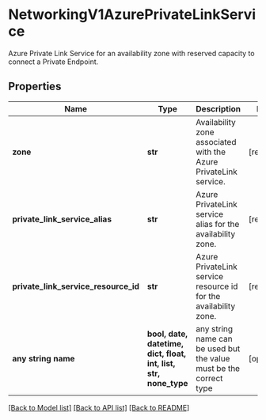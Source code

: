 # NetworkingV1AzurePrivateLinkService

Azure Private Link Service for an availability zone with reserved capacity to connect a Private Endpoint. 

## Properties
Name | Type | Description | Notes
------------ | ------------- | ------------- | -------------
**zone** | **str** | Availability zone associated with the Azure PrivateLink service. | [readonly] 
**private_link_service_alias** | **str** | Azure PrivateLink service alias for the availability zone. | [readonly] 
**private_link_service_resource_id** | **str** | Azure PrivateLink service resource id for the availability zone. | [readonly] 
**any string name** | **bool, date, datetime, dict, float, int, list, str, none_type** | any string name can be used but the value must be the correct type | [optional]

[[Back to Model list]](../README.md#documentation-for-models) [[Back to API list]](../README.md#documentation-for-api-endpoints) [[Back to README]](../README.md)


